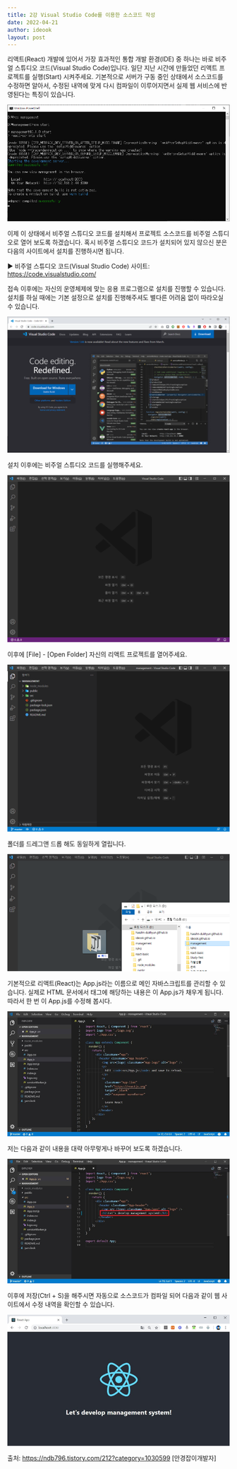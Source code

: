 ```yaml
---
title: 2강 Visual Studio Code를 이용한 소스코드 작성
date: 2022-04-21
author: ideook
layout: post
---
```


리액트(React) 개발에 있어서 가장 효과적인 통합 개발 환경(IDE) 중 하나는 바로 비주얼 스튜디오 코드(Visual Studio Code)입니다. 일단 지난 시간에 만들었던 리액트 프로젝트를 실행(Start) 시켜주세요. 기본적으로 서버가 구동 중인 상태에서 소스코드를 수정하면 알아서, 수정된 내역에 맞게 다시 컴파일이 이루어지면서 실제 웹 서비스에 반영된다는 특징이 있습니다.

![](images/2022-04-28-16-19-32.png)

이제 이 상태에서 비주얼 스튜디오 코드를 설치해서 프로젝트 소스코드를 비주얼 스튜디오로 열어 보도록 하겠습니다. 혹시 비주얼 스튜디오 코드가 설치되어 있지 않으신 분은 다음의 사이트에서 설치를 진행하시면 됩니다.

▶ 비주얼 스튜디오 코드(Visual Studio Code) 사이트: https://code.visualstudio.com/

접속 이후에는 자신의 운영체제에 맞는 응용 프로그램으로 설치를 진행할 수 있습니다. 설치를 하실 때에는 기본 설정으로 설치를 진행해주셔도 별다른 어려움 없이 따라오실 수 있습니다.

![](images/2022-04-22-14-40-26.png)

설치 이후에는 비주얼 스튜디오 코드를 실행해주세요.

![](images/2022-04-22-14-40-53.png)

이후에 [File] - [Open Folder] 자신의 리액트 프로젝트를 열어주세요.

![](images/2022-04-22-14-42-02.png)

폴더를 드레그앤 드롭 해도 동일하게 열립니다.

![](images/2022-04-22-14-43-26.png)

기본적으로 리액트(React)는 App.js라는 이름으로 메인 자바스크립트를 관리할 수 있습니다. 실제로 HTML 문서에서 <body> 태그에 해당하는 내용은 이 App.js가 채우게 됩니다. 따라서 한 번 이 App.js를 수정해 봅시다.

![](images/2022-04-21-11-21-49.png)

저는 다음과 같이 내용을 대략 아무렇게나 바꾸어 보도록 하겠습니다.

![](images/2022-04-21-11-21-54.png)

이후에 저장(Ctrl + S)을 해주시면 자동으로 소스코드가 컴파일 되어 다음과 같이 웹 사이트에서 수정 내역을 확인할 수 있습니다.

![](images/2022-04-21-11-21-59.png)

출처: https://ndb796.tistory.com/212?category=1030599 [안경잡이개발자]
